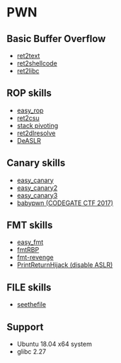 # PWN 

## Basic Buffer Overflow

* [ret2text](https://github.com/qqgnoe466263/My-PWN-Life/tree/master/tutorial/ret2text)
* [ret2shellcode](https://github.com/qqgnoe466263/My-PWN-Life/tree/master/tutorial/ret2shellcode)
* [ret2libc](https://github.com/qqgnoe466263/My-PWN-Life/tree/master/tutorial/ret2libc)

## ROP skills

* [easy_rop](https://github.com/qqgnoe466263/My-PWN-Life/tree/master/tutorial/easy_rop)
* [ret2csu](https://github.com/qqgnoe466263/My-PWN-Life/tree/master/tutorial/ret2csu)
* [stack pivoting](https://github.com/qqgnoe466263/My-PWN-Life/tree/master/tutorial/stack_pivoting)
* [ret2dlresolve](https://github.com/qqgnoe466263/My-PWN-Life/tree/master/tutorial/ret2dlresolve)
* [DeASLR](https://github.com/qqgnoe466263/My-PWN-Life/tree/master/tutorial/deASLR)

## Canary skills

* [easy_canary](https://github.com/qqgnoe466263/My-PWN-Life/tree/master/tutorial/easy_canary)
* [easy_canary2](https://github.com/qqgnoe466263/My-PWN-Life/tree/master/tutorial/easy_canary2)
* [easy_canary3](https://github.com/qqgnoe466263/My-PWN-Life/tree/master/tutorial/easy_canary3)
* [babypwn (CODEGATE CTF 2017)](https://github.com/qqgnoe466263/My-PWN-Life/tree/master/tutorial/babypwn)

## FMT skills

* [easy_fmt](https://github.com/qqgnoe466263/My-PWN-Life/tree/master/tutorial/easy_fmt)
* [fmtRBP](https://github.com/qqgnoe466263/My-PWN-Life/tree/master/tutorial/fmtRBP)
* [fmt-revenge](https://github.com/qqgnoe466263/My-PWN-Life/tree/master/tutorial/fmt-revenge)
* [PrintReturnHijack (disable ASLR)](https://github.com/qqgnoe466263/My-PWN-Life/tree/master/tutorial/PrintReturnHijack)

## FILE skills

* [seethefile](https://github.com/qqgnoe466263/My-PWN-Life/tree/master/tutorial/seethefile)

## Support
* Ubuntu 18.04 x64 system
* glibc 2.27
